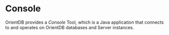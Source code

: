 
<!-- proofread 2015-01-05 SAM -->

# Console

OrientDB provides a _Console_ Tool, which is a Java application that connects to and operates on OrientDB databases and Server instances.

